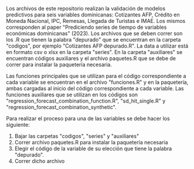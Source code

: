 Los archivos de este repositorio realizan la validación de modelos predictivos para seis variables dominicanas: Cotizantes AFP, Crédito en Moneda Nacional, IPC, Remesas, Llegada de Turistas e IMAE. Los mismos corresponden al paper "Prediciendo series de tiempo de variables económicas dominicanas" (2023). 
Los archivos que se deben correr son los .R que tienen la palabra "depurado" que se encuentran en la carpeta "codigos", por ejemplo "Cotizantes AFP depurado.R". La data a utilizar está en formato csv o xlsx en la carpeta "series". En la carpeta "auxiliares" se encuentran códigos auxiliares y el archivo paquetes.R que se debe de correr para instalar la paquetería necesaria.

Las funciones principales que se utilizan para el código correspondiente a cada variable se encuentran en el archivo "funciones.R" y en la paquetería, ambas cargadas al inicio del código correspondiente a cada variable. Las funciones auxiliares que se utilizan en los códigos son "regression_forecast_combination_function.R", "sd_hit_single.R" y "regression_forecast_combination_synthetic".

Para realizar el proceso para una de las variables se debe hacer los siguiente:

1) Bajar las carpetas "codigos", "series" y "auxiliares"
2) Correr archivo paquetes.R para instalar la paquetería necesaria
3) Elegir el código de la variable de su elección que tiene la palabra "depurado".
4) Correr dicho archivo

